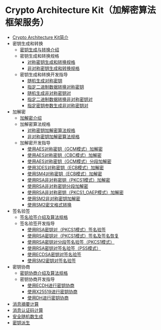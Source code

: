 # Crypto Architecture Kit（加解密算法框架服务）

- [Crypto Architecture Kit简介](../security/CryptoArchitectureKit/crypto-architecture-kit-intro.md)
- 密钥生成和转换
  - [密钥生成与转换介绍](../security/CryptoArchitectureKit/crypto-key-generation-conversion-overview.md)
  - 密钥生成和转换规格
    - [对称密钥生成和转换规格](../security/CryptoArchitectureKit/crypto-sym-key-generation-conversion-spec.md)
    - [非对称密钥生成和转换规格](../security/CryptoArchitectureKit/crypto-asym-key-generation-conversion-spec.md)
  - 密钥生成和转换开发指导
    - [随机生成对称密钥](../security/CryptoArchitectureKit/crypto-generate-sym-key-randomly.md)
    - [指定二进制数据转换对称密钥](../security/CryptoArchitectureKit/crypto-convert-binary-data-to-sym-key.md)
    - [随机生成非对称密钥对](../security/CryptoArchitectureKit/crypto-generate-asym-key-pair-randomly.md)
    - [指定二进制数据转换非对称密钥对](../security/CryptoArchitectureKit/crypto-convert-binary-data-to-asym-key-pair.md)
    - [指定密钥参数生成非对称密钥对](../security/CryptoArchitectureKit/crypto-generate-asym-key-pair-from-key-spec.md)
- 加解密
  - [加解密介绍](../security/CryptoArchitectureKit/crypto-encryption-decryption-overview.md)
  - 加解密算法规格
    - [对称密钥加解密算法规格](../security/CryptoArchitectureKit/crypto-sym-encrypt-decrypt-spec.md)
    - [非对称密钥加解密算法规格](../security/CryptoArchitectureKit/crypto-asym-encrypt-decrypt-spec.md)
  - 加解密开发指导
    - [使用AES对称密钥（GCM模式）加解密](../security/CryptoArchitectureKit/crypto-aes-sym-encrypt-decrypt-gcm.md)
    - [使用AES对称密钥（CBC模式）加解密](../security/CryptoArchitectureKit/crypto-aes-sym-encrypt-decrypt-cbc.md)
    - [使用AES对称密钥（GCM模式）分段加解密](../security/CryptoArchitectureKit/crypto-aes-sym-encrypt-decrypt-gcm-by-segment.md)
    - [使用3DES对称密钥（ECB模式）加解密](../security/CryptoArchitectureKit/crypto-3des-sym-encrypt-decrypt-ecb.md)
    - [使用SM4对称密钥（ECB模式）加解密](../security/CryptoArchitectureKit/crypto-sm4-sym-encrypt-decrypt-ecb.md)
    - [使用RSA非对称密钥（PKCS1模式）加解密](../security/CryptoArchitectureKit/crypto-rsa-asym-encrypt-decrypt-pkcs1.md)
    - [使用RSA非对称密钥分段加解密](../security/CryptoArchitectureKit/crypto-rsa-asym-encrypt-decrypt-by-segment.md)
    - [使用RSA非对称密钥（PKCS1_OAEP模式）加解密](../security/CryptoArchitectureKit/crypto-rsa-asym-encrypt-decrypt-pkcs1_oaep.md)
    - [使用SM2非对称密钥加解密](../security/CryptoArchitectureKit/crypto-sm2-asym-encrypt-decrypt.md)
    - [使用SM2密文格式转换](../security/CryptoArchitectureKit/crypto-sm2-ciphertext-conversion.md)
- 签名验签
  - [签名验签介绍及算法规格](../security/CryptoArchitectureKit/crypto-sign-sig-verify-overview.md)
  - 签名验签开发指导
    - [使用RSA密钥对（PKCS1模式）签名验签](../security/CryptoArchitectureKit/crypto-rsa-sign-sig-verify-pkcs1.md)
    - [使用RSA密钥对（PKCS1模式）签名及签名恢复](../security/CryptoArchitectureKit/crypto-rsa-sign-sig-verify-recover-pkcs1.md)
    - [使用RSA密钥对分段签名验签（PKCS1模式）](../security/CryptoArchitectureKit/crypto-rsa-sign-sig-verify-pkcs1-by-segment.md)
    - [使用RSA密钥对签名验签（PSS模式）](../security/CryptoArchitectureKit/crypto-rsa-sign-sig-verify-pss.md)
    - [使用ECDSA密钥对签名验签](../security/CryptoArchitectureKit/crypto-ecdsa-sign-sig-verify.md)
    - [使用SM2密钥对签名验签](../security/CryptoArchitectureKit/crypto-sm2-sign-sig-verify-pkcs1.md)
- 密钥协商
  - [密钥协商介绍及算法规格](../security/CryptoArchitectureKit/crypto-key-agreement-overview.md)
  - 密钥协商开发指导
    - [使用ECDH进行密钥协商](../security/CryptoArchitectureKit/crypto-key-agreement-using-ecdh.md)
    - [使用X25519进行密钥协商](../security/CryptoArchitectureKit/crypto-key-agreement-using-x25519.md)
    - [使用DH进行密钥协商](../security/CryptoArchitectureKit/crypto-key-agreement-using-dh.md)
- [消息摘要计算](../security/CryptoArchitectureKit/crypto-generate-message-digest.md)
- [消息认证码计算](../security/CryptoArchitectureKit/crypto-compute-mac.md)
- [安全随机数生成](../security/CryptoArchitectureKit/crypto-generate-random-number.md)
- [密钥派生](../security/CryptoArchitectureKit/crypto-key-derivation.md)

